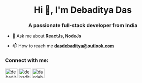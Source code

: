<h1 align="center">Hi 👋, I'm Debaditya Das</h1>
<h3 align="center">A passionate full-stack developer from India</h3>

- 💬 Ask me about **ReactJs, NodeJs**

- 📫 How to reach me **dasdebaditya@outlook.com**

<h3 align="left">Connect with me:</h3>
<p align="left">
<a href="https://www.linkedin.com/in/debaditya-das-4937b8246/" target="blank"><img align="center" src="https://raw.githubusercontent.com/rahuldkjain/github-profile-readme-generator/master/src/images/icons/Social/linked-in-alt.svg" alt="debaditya-das-5240a01a6" height="30" width="40" /></a>
<a href="https://fb.com/debadityadas1999" target="blank"><img align="center" src="https://raw.githubusercontent.com/rahuldkjain/github-profile-readme-generator/master/src/images/icons/Social/facebook.svg" alt="debadityadas1999" height="30" width="40" /></a>
<a href="https://www.leetcode.com/dasdebaditya" target="blank"><img align="center" src="https://raw.githubusercontent.com/rahuldkjain/github-profile-readme-generator/master/src/images/icons/Social/leet-code.svg" alt="dasdebaditya" height="30" width="40" /></a>
</p>
